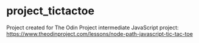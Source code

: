 # project_tictactoe
Project created for The Odin Project intermediate JavaScript project: https://www.theodinproject.com/lessons/node-path-javascript-tic-tac-toe